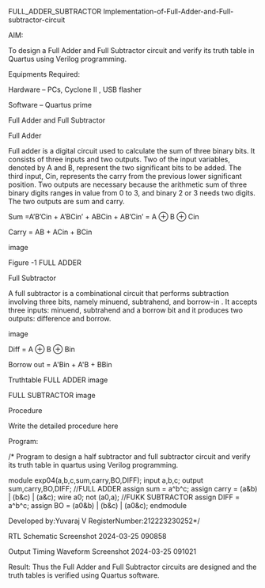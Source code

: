 FULL_ADDER_SUBTRACTOR
Implementation-of-Full-Adder-and-Full-subtractor-circuit

AIM:

To design a Full Adder and Full Subtractor circuit and verify its truth table in Quartus using Verilog programming.

Equipments Required:

Hardware – PCs, Cyclone II , USB flasher

Software – Quartus prime

Full Adder and Full Subtractor

Full Adder

Full adder is a digital circuit used to calculate the sum of three binary bits. It consists of three inputs and two outputs. Two of the input variables, denoted by A and B, represent the two significant bits to be added. The third input, Cin, represents the carry from the previous lower significant position. Two outputs are necessary because the arithmetic sum of three binary digits ranges in value from 0 to 3, and binary 2 or 3 needs two digits. The two outputs are sum and carry.

Sum =A’B’Cin + A’BCin’ + ABCin + AB’Cin’ = A ⊕ B ⊕ Cin

Carry = AB + ACin + BCin

image

Figure -1 FULL ADDER

Full Subtractor

A full subtractor is a combinational circuit that performs subtraction involving three bits, namely minuend, subtrahend, and borrow-in . It accepts three inputs: minuend, subtrahend and a borrow bit and it produces two outputs: difference and borrow.

image

Diff = A ⊕ B ⊕ Bin

Borrow out = A'Bin + A'B + BBin

Truthtable
FULL ADDER image

FULL SUBTRACTOR image

Procedure

Write the detailed procedure here

Program:

/* Program to design a half subtractor and full subtractor circuit and verify its truth table in quartus using Verilog programming.

module exp04(a,b,c,sum,carry,BO,DIFF);
input a,b,c;
output sum,carry,BO,DIFF;
//FULL ADDER
assign sum = a^b^c;
assign carry = (a&b) | (b&c) | (a&c);
wire a0;
not (a0,a);
//FUKK SUBTRACTOR
assign DIFF = a^b^c;
assign BO = (a0&b) | (b&c) | (a0&c);
endmodule

Developed by:Yuvaraj V RegisterNumber:212223230252*/

RTL Schematic Screenshot 2024-03-25 090858

Output Timing Waveform Screenshot 2024-03-25 091021

Result: Thus the Full Adder and Full Subtractor circuits are designed and the truth tables is verified using Quartus software.

